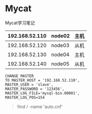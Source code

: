 # Mycat
 Mycat学习笔记

| 192.168.52.110 | node02 | 主机 |
| -------------- | ------ | ---- |
| 192.168.52.120 | node03 | 从机 |
| 192.168.52.130 | node04 | 主机 |
| 192.168.52.140 | node05 | 从机 |

```my
CHANGE MASTER 
TO MASTER_HOST = '192.168.52.110', 
MASTER_USER = 'slave', 
MASTER_PASSWORD = '123456', 
MASTER_LOG_FILE='mysql-bin.00001',
MASTER_LOG_POS=154
```

> find / -name 'auto.cnf'
